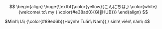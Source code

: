$$
\begin{align}
\huge{\textbf{\color{yellow}{こんにちは,} \color{white}{welcome\ to\ my } \color{#e38ad0}{GI🐥HUB}}}
\end{align}
$$

$Mình\ là\ {\color{#89ed6b}{Huỳnh\ Tuấn\ Nam}},\ sinh\ viên\ năm\ 4$
